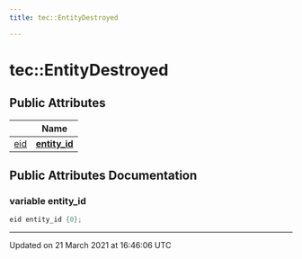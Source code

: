 ```yaml
---
title: tec::EntityDestroyed

---
```


# tec::EntityDestroyed



## Public Attributes

|                | Name           |
| -------------- | -------------- |
| [eid](/engine/Namespaces/namespacetec/#typedef-eid) | **[entity_id](/engine/Classes/structtec_1_1_entity_destroyed/#variable-entity_id)**  |

## Public Attributes Documentation

### variable entity_id

```cpp
eid entity_id {0};
```


-------------------------------

Updated on 21 March 2021 at 16:46:06 UTC